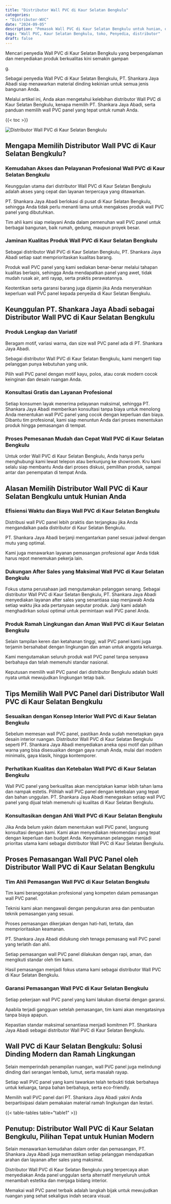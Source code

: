 ```yaml
---
title: "Distributor Wall PVC di Kaur Selatan Bengkulu"
categories: 
- "Distributor-WVC"
date: "2024-09-05"
description: "Pemasok Wall PVC di Kaur Selatan Bengkulu untuk hunian, office, serta gerai. Panel terbaik, beragam motif, variasi warna modern, beserta jasa penempatan oleh tim ahli dan garansi resmi!|Jasa penjualan Wall PVC di Kaur Selatan Bengkulu untuk kebutuhan rumah, perkantoran, maupun gerai, beserta produk unggulan dan penempatan oleh teknisi profesional dan jaminan resmi.|Solusi Wall PVC di Kaur Selatan Bengkulu yang terbukti bagi hunian, perkantoran, serta gerai, dengan panel unggulan dan instalasi oleh tenaga ahli berpengalaman dan jaminan resmi.|Penjualan Wall PVC di Kaur Selatan Bengkulu untuk tempat tinggal, perkantoran, dan gerai, dengan produk unggulan dan pemasangan oleh tenaga ahli berpengalaman, lengkap beserta jaminan resmi.}"
tags: "Wall PVC, Kaur Selatan Bengkulu, toko, Penyedia, distributor"
draft: false
---
```


Mencari penyedia Wall PVC di Kaur Selatan Bengkulu yang berpengalaman dan menyediakan produk berkualitas kini semakin gampan

g.

Sebagai penyedia Wall PVC di Kaur Selatan Bengkulu, PT. Shankara Jaya Abadi siap menawarkan material dinding kekinian untuk semua jenis bangunan Anda.

Melalui artikel ini, Anda akan mengetahui kelebihan distributor Wall PVC di Kaur Selatan Bengkulu, kenapa memilih PT. Shankara Jaya Abadi, serta panduan memilih wall PVC panel yang tepat untuk rumah Anda.

{{< toc >}}

![Distributor Wall PVC di Kaur Selatan Bengkulu](/images/Distributor-WVC/Distributor-Wall-PVC-di-Kaur-Selatan-Bengkulu.png)


## Mengapa Memilih Distributor Wall PVC di Kaur Selatan Bengkulu?

### Kemudahan Akses dan Pelayanan Profesional Wall PVC di Kaur Selatan Bengkulu

Keunggulan utama dari distributor Wall PVC di Kaur Selatan Bengkulu adalah akses yang cepat dan layanan terpercaya yang ditawarkan.

PT. Shankara Jaya Abadi berlokasi di pusat di Kaur Selatan Bengkulu, sehingga Anda tidak perlu menanti lama untuk mengakses produk wall PVC panel yang dibutuhkan.

Tim ahli kami siap melayani Anda dalam pemenuhan wall PVC panel untuk berbagai bangunan, baik rumah, gedung, maupun proyek besar.

### Jaminan Kualitas Produk Wall PVC di Kaur Selatan Bengkulu

Sebagai distributor Wall PVC di Kaur Selatan Bengkulu, PT. Shankara Jaya Abadi setiap saat memprioritaskan kualitas barang.

Produk wall PVC panel yang kami sediakan benar-benar melalui tahapan kualitas berlapis, sehingga Anda mendapatkan panel yang awet, tidak mudah rusak air, anti rayap, serta praktis perawatannya.

Keotentikan serta garansi barang juga dijamin jika Anda menyerahkan keperluan wall PVC panel kepada penyedia di Kaur Selatan Bengkulu.

## Keunggulan PT. Shankara Jaya Abadi sebagai Distributor Wall PVC di Kaur Selatan Bengkulu

### Produk Lengkap dan Variatif

Beragam motif, variasi warna, dan size wall PVC panel ada di PT. Shankara Jaya Abadi.

Sebagai distributor Wall PVC di Kaur Selatan Bengkulu, kami mengerti tiap pelanggan punya kebutuhan yang unik.

Pilih wall PVC panel dengan motif kayu, polos, atau corak modern cocok keinginan dan desain ruangan Anda.

### Konsultasi Gratis dan Layanan Profesional

Setiap konsumen layak menerima pelayanan maksimal, sehingga PT. Shankara Jaya Abadi memberikan konsultasi tanpa biaya untuk menolong Anda menentukan wall PVC panel yang cocok dengan keperluan dan biaya. Dibantu tim profesional, kami siap menuntun Anda dari proses menentukan produk hingga pemasangan di tempat.

### Proses Pemesanan Mudah dan Cepat Wall PVC di Kaur Selatan Bengkulu

Untuk order Wall PVC di Kaur Selatan Bengkulu, Anda hanya perlu menghubungi kami lewat telepon atau berkunjung ke showroom. Kru kami selalu siap membantu Anda dari proses diskusi, pemilihan produk, sampai antar dan penempatan di tempat Anda.

## Alasan Memilih Distributor Wall PVC di Kaur Selatan Bengkulu untuk Hunian Anda

### Efisiensi Waktu dan Biaya Wall PVC di Kaur Selatan Bengkulu

Distribusi wall PVC panel lebih praktis dan terjangkau jika Anda mengandalkan pada distributor di Kaur Selatan Bengkulu.

PT. Shankara Jaya Abadi berjanji mengantarkan panel sesuai jadwal dengan mutu yang optimal.

Kami juga menawarkan layanan pemasangan profesional agar Anda tidak harus repot menemukan pekerja lain.

### Dukungan After Sales yang Maksimal Wall PVC di Kaur Selatan Bengkulu

Fokus utama perusahaan jadi mengutamakan pelanggan senang. Sebagai distributor Wall PVC di Kaur Selatan Bengkulu, PT. Shankara Jaya Abadi menyediakan layanan after sales yang senantiasa siap menjawab Anda setiap waktu jika ada pertanyaan seputar produk. Janji kami adalah menghadirkan solusi optimal untuk permintaan wall PVC panel Anda.

### Produk Ramah Lingkungan dan Aman Wall PVC di Kaur Selatan Bengkulu

Selain tampilan keren dan ketahanan tinggi, wall PVC panel kami juga terjamin bersahabat dengan lingkungan dan aman untuk anggota keluarga.

Kami mengutamakan seluruh produk wall PVC panel tanpa senyawa berbahaya dan telah memenuhi standar nasional.

Keputusan memilih wall PVC panel dari distributor Bengkulu adalah bukti nyata untuk mewujudkan lingkungan tetap baik.

## Tips Memilih Wall PVC Panel dari Distributor Wall PVC di Kaur Selatan Bengkulu

### Sesuaikan dengan Konsep Interior Wall PVC di Kaur Selatan Bengkulu

Sebelum memesan wall PVC panel, pastikan Anda sudah menetapkan gaya desain interior ruangan. Distributor Wall PVC di Kaur Selatan Bengkulu seperti PT. Shankara Jaya Abadi menyediakan aneka opsi motif dan pilihan warna yang bisa disesuaikan dengan gaya rumah Anda, mulai dari modern minimalis, gaya klasik, hingga kontemporer.

### Perhatikan Kualitas dan Ketebalan Wall PVC di Kaur Selatan Bengkulu

Wall PVC panel yang berkualitas akan menciptakan kamar lebih tahan lama dan nampak estetis. Pilihlah wall PVC panel dengan ketebalan yang tepat dan bahan unggulan. PT. Shankara Jaya Abadi menegaskan setiap wall PVC panel yang dijual telah memenuhi uji kualitas di Kaur Selatan Bengkulu.

### Konsultasikan dengan Ahli Wall PVC di Kaur Selatan Bengkulu

Jika Anda belum yakin dalam menentukan wall PVC panel, langsung konsultasi dengan kami. Kami akan menyediakan rekomendasi yang tepat dengan keperluan dan budget Anda. Kenyamanan pelanggan menjadi prioritas utama kami sebagai distributor Wall PVC di Kaur Selatan Bengkulu.

## Proses Pemasangan Wall PVC Panel oleh Distributor Wall PVC di Kaur Selatan Bengkulu

### Tim Ahli Pemasangan Wall PVC di Kaur Selatan Bengkulu

Tim kami beranggotakan profesional yang kompeten dalam pemasangan wall PVC panel.

Teknisi kami akan mengawali dengan pengukuran area dan pembuatan teknik pemasangan yang sesuai.

Proses pemasangan dikerjakan dengan hati-hati, tertata, dan memprioritaskan keamanan.

PT. Shankara Jaya Abadi didukung oleh tenaga pemasang wall PVC panel yang terlatih dan ahli.

Setiap pemasangan wall PVC panel dilakukan dengan rapi, aman, dan mengikuti standar oleh tim kami.

Hasil pemasangan menjadi fokus utama kami sebagai distributor Wall PVC di Kaur Selatan Bengkulu.

### Garansi Pemasangan Wall PVC di Kaur Selatan Bengkulu

Setiap pekerjaan wall PVC panel yang kami lakukan disertai dengan garansi.

Apabila terjadi gangguan setelah pemasangan, tim kami akan mengatasinya tanpa biaya apapun.

Kepastian standar maksimal senantiasa menjadi komitmen PT. Shankara Jaya Abadi sebagai distributor Wall PVC di Kaur Selatan Bengkulu.

## Wall PVC di Kaur Selatan Bengkulu: Solusi Dinding Modern dan Ramah Lingkungan

Selain memperindah penampilan ruangan, wall PVC panel juga melindungi dinding dari serangan lembab, lumut, serta masalah rayap.

Setiap wall PVC panel yang kami tawarkan telah terbukti tidak berbahaya untuk keluarga, tanpa bahan berbahaya, serta eco-friendly.

Memilih wall PVC panel dari PT. Shankara Jaya Abadi yakni Anda berpartisipasi dalam pemakaian material ramah lingkungan dan lestari.

{{< table-tables table="table1" >}}

## Penutup: Distributor Wall PVC di Kaur Selatan Bengkulu, Pilihan Tepat untuk Hunian Modern

Selain menawarkan kemudahan dalam order dan pemasangan, PT. Shankara Jaya Abadi juga memastikan setiap pelanggan mendapatkan arahan dan layanan after sales yang maksimal.

Distributor Wall PVC di Kaur Selatan Bengkulu yang terpercaya akan menyediakan Anda panel unggulan serta alternatif menyeluruh untuk menambah estetika dan menjaga bidang interior.

Memakai wall PVC panel terbaik adalah langkah bijak untuk mewujudkan ruangan yang sehat sekaligus indah secara visual.